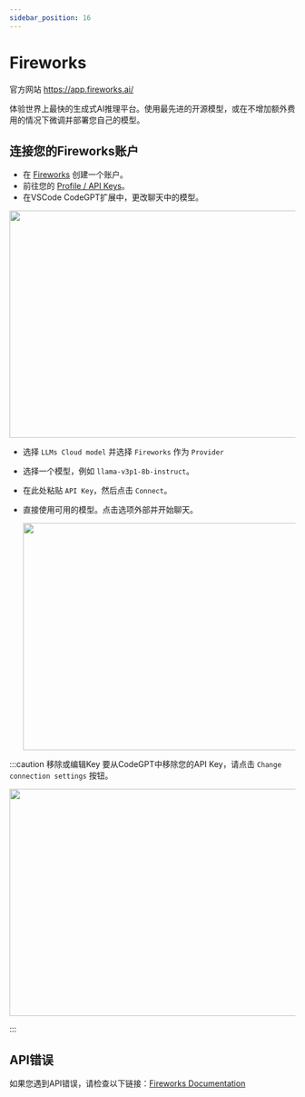 ```yaml
---
sidebar_position: 16
---
```


# Fireworks
官方网站 https://app.fireworks.ai/

体验世界上最快的生成式AI推理平台。使用最先进的开源模型，或在不增加额外费用的情况下微调并部署您自己的模型。

## 连接您的Fireworks账户
- 在 [Fireworks](https://app.fireworks.ai/login) 创建一个账户。
- 前往您的 [Profile / API Keys](https://app.fireworks.ai/users?tab=apps)。
- 在VSCode CodeGPT扩展中，更改聊天中的模型。

<p align="center"><img width="550" height="400" src="https://github.com/user-attachments/assets/0a6791c5-bdf1-4410-a77a-4e9083993b7a"/></p>

- 选择 `LLMs Cloud model` 并选择 `Fireworks` 作为 `Provider`
- 选择一个模型，例如 `llama-v3p1-8b-instruct`。
- 在此处粘贴 `API Key`，然后点击 `Connect`。
- 直接使用可用的模型。点击选项外部并开始聊天。

  <p align="center"><img width="550" height="400" src="https://github.com/user-attachments/assets/411dc9da-04fa-4c04-b8a5-5913155227ce"/></p>

:::caution 移除或编辑Key
要从CodeGPT中移除您的API Key，请点击 `Change connection settings` 按钮。
 <p align="center"><img width="550" height="400" src="https://github.com/user-attachments/assets/d1622215-5939-47a0-8180-a20d04425d37"/></p>
:::

## API错误
如果您遇到API错误，请检查以下链接：[Fireworks Documentation](https://readme.fireworks.ai/docs)
